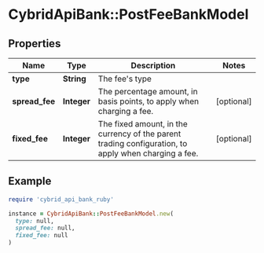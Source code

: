 # CybridApiBank::PostFeeBankModel

## Properties

| Name | Type | Description | Notes |
| ---- | ---- | ----------- | ----- |
| **type** | **String** | The fee&#39;s type |  |
| **spread_fee** | **Integer** | The percentage amount, in basis points, to apply when charging a fee. | [optional] |
| **fixed_fee** | **Integer** | The fixed amount, in the currency of the parent trading configuration, to apply when charging a fee. | [optional] |

## Example

```ruby
require 'cybrid_api_bank_ruby'

instance = CybridApiBank::PostFeeBankModel.new(
  type: null,
  spread_fee: null,
  fixed_fee: null
)
```

